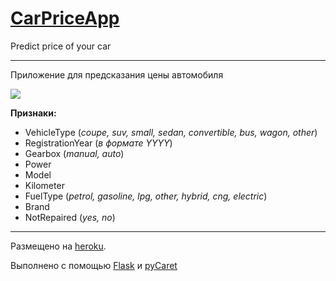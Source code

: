 # [CarPriceApp](https://carpricepredictapp.herokuapp.com/)

Predict price of your car
___


Приложение для предсказания цены автомобиля

![](https://i.ibb.co/31f9m0R/rost-tsen.jpg)


**Признаки:**

- VehicleType (*coupe, suv, small, sedan, convertible, bus,
       wagon, other*)
- RegistrationYear (*в формате YYYY*)
- Gearbox (*manual, auto*)
- Power
- Model
- Kilometer
- FuelType (*petrol, gasoline, lpg, other, hybrid, cng,
       electric*)
- Brand
- NotRepaired (*yes, no*)


___

Размещено на [heroku](https://dashboard.heroku.com/apps).  


Выполнено с помощью [Flask](https://flask.palletsprojects.com/en/2.0.x/) и [pyCaret](https://pycaret.org/)


